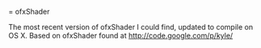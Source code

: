 = ofxShader

The most recent version of ofxShader I could find, updated to compile on OS X.
Based on ofxShader found at http://code.google.com/p/kyle/
